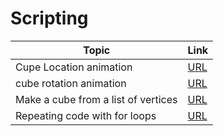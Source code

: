 # Scripting

| Topic | Link |
|-------|------|
| Cupe Location animation | [URL](./Code/location.py) |
| cube rotation animation | [URL](./Code/rotation.py) |
| Make a cube from a list of vertices | [URL](./Code/makeCube.py) |
| Repeating code with for loops | [URL](./Code/repeatingCode.py) |